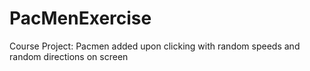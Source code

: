 # PacMenExercise
 Course Project: Pacmen added upon clicking with random speeds and random directions on screen
